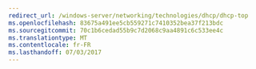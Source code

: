 ```yaml
---
redirect_url: /windows-server/networking/technologies/dhcp/dhcp-top
ms.openlocfilehash: 83675a491ee5cb559271c7410352bea37f213bdc
ms.sourcegitcommit: 70c1b6cedad55b9c7d2068c9aa4891c6c533ee4c
ms.translationtype: MT
ms.contentlocale: fr-FR
ms.lasthandoff: 07/03/2017
---
```

